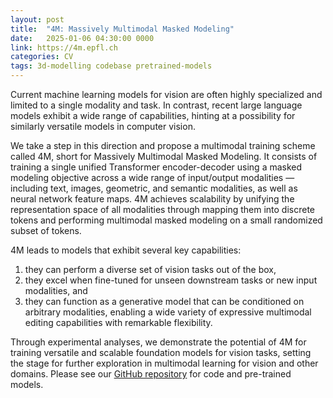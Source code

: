 ```yaml
---
layout: post
title:  "4M: Massively Multimodal Masked Modeling"
date:   2025-01-06 04:30:00 0000
link: https://4m.epfl.ch
categories: CV
tags: 3d-modelling codebase pretrained-models
---
```


Current machine learning models for vision are often highly specialized and limited to a single modality and task. In contrast, recent large language models exhibit a wide range of capabilities, hinting at a possibility for similarly versatile models in computer vision.

We take a step in this direction and propose a multimodal training scheme called 4M, short for Massively Multimodal Masked Modeling. It consists of training a single unified Transformer encoder-decoder using a masked modeling objective across a wide range of input/output modalities — including text, images, geometric, and semantic modalities, as well as neural network feature maps. 4M achieves scalability by unifying the representation space of all modalities through mapping them into discrete tokens and performing multimodal masked modeling on a small randomized subset of tokens.

4M leads to models that exhibit several key capabilities:

1. they can perform a diverse set of vision tasks out of the box,
2. they excel when fine-tuned for unseen downstream tasks or new input modalities, and
3. they can function as a generative model that can be conditioned on arbitrary modalities, enabling a wide variety of expressive multimodal editing capabilities with remarkable flexibility.

Through experimental analyses, we demonstrate the potential of 4M for training versatile and scalable foundation models for vision tasks, setting the stage for further exploration in multimodal learning for vision and other domains. Please see our [GitHub repository](https://github.com/apple/ml-4m/) for code and pre-trained models.